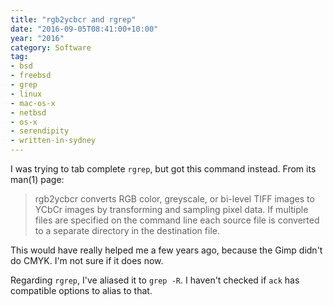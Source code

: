 ```yaml
---
title: "rgb2ycbcr and rgrep"
date: "2016-09-05T08:41:00+10:00"
year: "2016"
category: Software
tag:
- bsd
- freebsd
- grep
- linux
- mac-os-x
- netbsd
- os-x
- serendipity
- written-in-sydney
---
```

I was trying to tab complete `rgrep`, but got this command instead. From its man(1) page:

> rgb2ycbcr  converts RGB color, greyscale, or bi-level TIFF images to YCbCr 
> images by transforming and sampling pixel data. If multiple files are 
> specified on the command line each source file is converted to a separate 
> directory in the destination file.

This would have really helped me a few years ago, because the Gimp didn't do CMYK. I'm not sure if it does now.

Regarding `rgrep`, I've aliased it to `grep -R`. I haven't checked if `ack` has compatible options to alias to that.

